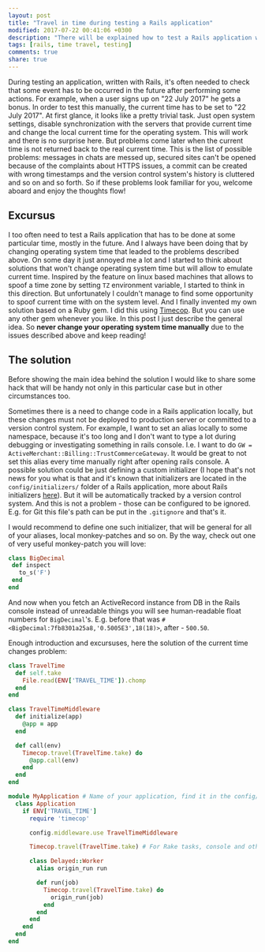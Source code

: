 ```yaml
---
layout: post
title: "Travel in time during testing a Rails application"
modified: 2017-07-22 00:41:06 +0300
description: "There will be explained how to test a Rails application when the current time change is needed every time. In other words how to travel in time and not corrupt your operating system."
tags: [rails, time travel, testing]
comments: true
share: true
---
```


During testing an application, written with Rails, it's often needed to check that some event has to be occurred in the future after performing some actions. For example, when a user signs up on "22 July 2017" he gets a bonus. In order to test this manually, the current time has to be set to "22 July 2017". At first glance, it looks like a pretty trivial task. Just open system settings, disable synchronization with the servers that provide current time and change the local current time for the operating system. This will work and there is no surprise here. But problems come later when the current time is not returned back to the real current time. This is the list of possible problems: messages in chats are messed up, secured sites can't be opened because of the complaints about HTTPS issues, a commit can be created with wrong timestamps and the version control system's history is cluttered and so on and so forth. So if these problems look familiar for you, welcome aboard and enjoy the thoughts flow!

## Excursus

I too often need to test a Rails application that has to be done at some particular time, mostly in the future. And I always have been doing that by changing operating system time that leaded to the problems described above. On some day it just annoyed me a lot and I started to think about solutions that won't change operating system time but will allow to emulate current time. Inspired by the feature on linux based machines that allows to spoof a time zone by setting `TZ` environment variable, I started to think in this direction. But unfortunately I couldn't manage to find some opportunity to spoof current time with on the system level. And I finally invented my own solution based on a Ruby gem. I did this using [Timecop](https://github.com/travisjeffery/timecop). But you can use any other gem whenever you like. In this post I just describe the general idea. So **never change your operating system time manually** due to the issues described above and keep reading!


## The solution

Before showing the main idea behind the solution I would like to share some hack that will be handy not only in this particular case but in other circumstances too.

Sometimes there is a need to change code in a Rails application locally, but these changes must not be deployed to production server or committed to a version control system. For example, I want to set an alias locally to some namespace, because it's too long and I don't want to type a lot during debugging or investigating something in rails console. I.e. I want to do `GW = ActiveMerchant::Billing::TrustCommerceGateway`. It would be great to not set this alias every time manually right after opening rails console. A possible solution could be just defining a custom initializer (I hope that's not news for you what is that and it's known that initializers are located in the `config/initializers/` folder of a Rails application, more about Rails initializers [here](http://guides.rubyonrails.org/configuring.html)). But it will be automatically tracked by a version control system. And this is not a problem - those can be configured to be ignored. E.g. for Git this file's path can be put in the `.gitignore` and that's it.

I would recommend to define one such initializer, that will be general for all of your aliases, local monkey-patches and so on. By the way, check out one of very useful monkey-patch you will love:

```ruby
class BigDecimal
 def inspect
   to_s('F')
 end
end

```


And now when you fetch an ActiveRecord instance from DB in the Rails console instead of unreadable things you will see human-readable float numbers for `BigDecimal`'s. E.g. before that was `#<BigDecimal:7fb8301a25a8,'0.5005E3',18(18)>`, after - `500.50`.


Enough introduction and excursuses, here the solution of the current time changes problem:

```ruby
class TravelTime
  def self.take
    File.read(ENV['TRAVEL_TIME']).chomp
  end
end

class TravelTimeMiddleware
  def initialize(app)
    @app = app
  end

  def call(env)
    Timecop.travel(TravelTime.take) do
      @app.call(env)
    end
  end
end

module MyApplication # Name of your application, find it in the config/application.rb
  class Application
    if ENV['TRAVEL_TIME']
      require 'timecop'

      config.middleware.use TravelTimeMiddleware

      Timecop.travel(TravelTime.take) # For Rake tasks, console and other similar processes

      class Delayed::Worker
        alias origin_run run

        def run(job)
          Timecop.travel(TravelTime.take) do
            origin_run(job)
          end
        end
      end
    end
  end
end

```
